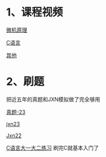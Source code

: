 # 1、课程视频
[微机原理](https://www.bilibili.com/video/BV1rb4y19732/?spm_id_from=333.337.search-card.all.click&vd_source=6c2daed6731190bb7d70296d6b9746bb)

[C语言](https://www.nowcoder.com/study/vod/1049)

[其他](https://blog.csdn.net/weixin_46285416/article/details/123711878?ops_request_misc=%257B%2522request%255Fid%2522%253A%2522171375595216800213073356%2522%252C%2522scm%2522%253A%252220140713.130102334..%2522%257D&request_id=171375595216800213073356&biz_id=0&utm_medium=distribute.pc_search_result.none-task-blog-2~blog~top_positive~default-1-123711878-null-null.nonecase&utm_term=%E6%B2%B3%E5%8C%97%E4%B8%93%E6%8E%A5%E6%9C%AC&spm=1018.2226.3001.4450)

# 2、刷题

把近五年的真题和JXN模拟做了完全够用

[真题-23](https://www.alipan.com/s/EvE3A8r928e)

[jxn23](https://www.alipan.com/s/6eXY5HYTPxt)

[Jxn22]()







[C语言大一大二练习](https://www.nowcoder.com/ta/beginner-programmers-v1) 刷完C就基本入门了



